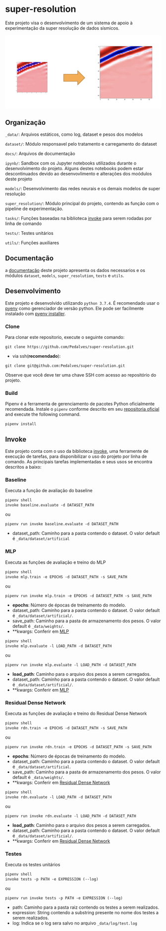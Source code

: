 # super-resolution

Este projeto visa o desenvolvimento de um sistema de apoio à experimentação da super resolução de dados sísmicos. 

![super resolution](docs/imgs/sr-seismic.png)

## Organização

`_data/`: Arquivos estáticos, como log, dataset e pesos dos modelos

`dataset/`: Módulo responsavel pelo tratamento e carregamento do dataset

`docs/`: Arquivos de documentação

`ipynb/`: Sandbox com os Jupyter notebooks utilizados durante o desenvolvimento do projeto. 
Alguns destes notebooks podem estar descontinuados devido ao desenvovlimento e alterações dos moódulos deste projeto

`models/`: Desenvolvimento das redes neurais e os demais modelos de super resolução

`super_resolution/`: Módulo principal do projeto, contendo as função com o pipeline de experimentação. 

`tasks/`: Funções baseadas na biblioteca [invoke](http://www.pyinvoke.org/) para serem rodadas por linha de comando

`tests/`: Testes unitários

`utils/`: Funções auxiliares   

## Documentação

a [documentação](docs/README.md) deste projeto apresenta os dados necessarios e os módulos `dataset`, `models`, 
`super_resolution`, `tests` e `utils`.

## Desenvolvimento

Este projeto e desenvolvido utilizando `python 3.7.4`. É recomendado usar o [pyenv](https://github.com/pyenv/pyenv)
como gerenciador de versão python. Ele pode ser facilmente instalado com [pyenv installer](https://github.com/pyenv/pyenv-installer).

### Clone

Para clonar este repositorio, execute o seguinte comando:

```
git clone https://github.com/Pedalves/super-resolution.git
```

- via ssh(**recomendado**):
```
git clone git@github.com:Pedalves/super-resolution.git
```

Observe que você deve ter uma chave SSH com acesso ao repositório do projeto.

### Build

Pipenv é a ferramenta de gerenciamento de pacotes Python oficialmente recomendada. 
Instale o `pipenv` conforme descrito em seu [repositoria oficial](https://github.com/pypa/pipenv#installation) and execute the following command.

```
pipenv install
``` 

## Invoke

Este projeto conta com o uso da biblioteca [invoke](http://www.pyinvoke.org/), uma ferramente de execução de tarefas, 
para disponibilizar o uso do projeto por linha de comando.
As principais tarefas implementadas e seus usos se encontra descritos a baixo: 


### Baseline

Executa a função de avaliação do baseline

```
pipenv shell
invoke baseline.evaluate -d DATASET_PATH
```
ou
```
pipenv run invoke baseline.evaluate -d DATASET_PATH
```

* dataset_path: Caminho para a pasta contendo o dataset. O valor default é ``_data/dataset/artificial``


### MLP

Executa as funções de avaliação e treino do MLP

```
pipenv shell
invoke mlp.train -e EPOCHS -d DATASET_PATH -s SAVE_PATH
```
ou
```
pipenv run invoke mlp.train -e EPOCHS -d DATASET_PATH -s SAVE_PATH
```

* **epochs**: Número de épocas de treinamento do modelo.
* dataset_path: Caminho para a pasta contendo o dataset. O valor default é ``_data/dataset/artificial/``.
* save_path: Caminho para a pasta de armazenamento dos pesos. O valor default é ``_data/weights/``.
* **kwargs: Conferir em [MLP](docs/models.md)

```
pipenv shell
invoke mlp.evaluate -l LOAD_PATH -d DATASET_PATH
```
ou
```
pipenv run invoke mlp.evaluate -l LOAD_PATH -d DATASET_PATH
```

* **load_path**: Caminho para o arquivo dos pesos a serem carregados.
* dataset_path: Caminho para a pasta contendo o dataset. O valor default é ``_data/dataset/artificial/``.
* **kwargs: Conferir em [MLP](docs/models.md)

### Residual Dense Network

Executa as funções de avaliação e treino do Residual Dense Network

```
pipenv shell
invoke rdn.train -e EPOCHS -d DATASET_PATH -s SAVE_PATH
```
ou
```
pipenv run invoke rdn.train -e EPOCHS -d DATASET_PATH -s SAVE_PATH
```

* **epochs**: Número de épocas de treinamento do modelo.
* dataset_path: Caminho para a pasta contendo o dataset. O valor default é ``_data/dataset/artificial``.
* save_path: Caminho para a pasta de armazenamento dos pesos. O valor default é ``_data/weights/``.
* **kwargs: Conferir em [Residual Dense Network](docs/models.md)

```
pipenv shell
invoke rdn.evaluate -l LOAD_PATH -d DATASET_PATH
```
ou
```
pipenv run invoke rdn.evaluate -l LOAD_PATH -d DATASET_PATH
```

* **load_path**: Caminho para o arquivo dos pesos a serem carregados.
* dataset_path: Caminho para a pasta contendo o dataset. O valor default é ``_data/dataset/artificial/``.
* **kwargs: Conferir em [Residual Dense Network](docs/models.md)

### Testes

Executa os testes unitários

```
pipenv shell
invoke tests -p PATH -e EXPRESSION (--log)
```
ou
```
pipenv run invoke tests -p PATH -e EXPRESSION (--log)
```

* path: Caminho para a pasta raiz contendo os testes a serem realizados.
* expression: String contendo a substring presente no nome dos testes a serem realizados.
* log: Indica se o log sera salvo no arquivo `_data/log/test.log`